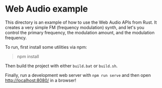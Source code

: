 # Web Audio example

This directory is an example of how to use the Web Audio APIs from Rust.  It creates a very simple
FM (frequency modulation) synth, and let's you control the primary frequency, the modulation amount,
and the modulation frequency.

To run, first install some utilities via npm:

 > npm install
 
 Then build the project with either `build.bat` or `build.sh`.
 
 Finally, run a development web server with `npm run serve` and then open
 [http://localhost:8080/](http://localhost:8080/) in a browser! 